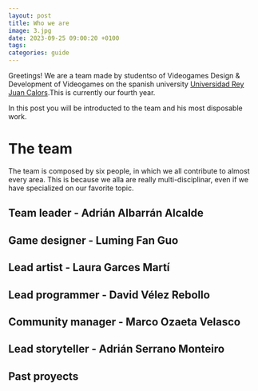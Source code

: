 ```yaml
---
layout: post
title: Who we are
image: 3.jpg
date: 2023-09-25 09:00:20 +0100
tags: 
categories: guide
---
```


Greetings! We are a team made by studentso of Videogames Design & Development of Videogames on the spanish university [Universidad Rey Juan Calors](www.urjc.es).This is currently our fourth year.

In this post you will be introducted to the team and his most disposable work.

# The team

The team is composed by six people, in which we all contribute to almost every area. This is because we alla are really multi-disciplinar, even if we have specialized on our favorite topic. 


## Team leader - Adrián Albarrán Alcalde

## Game designer - Luming Fan Guo

## Lead artist - Laura Garces Martí

## Lead programmer - David Vélez Rebollo

## Community manager - Marco Ozaeta Velasco

## Lead storyteller - Adrián Serrano Monteiro

## Past proyects 